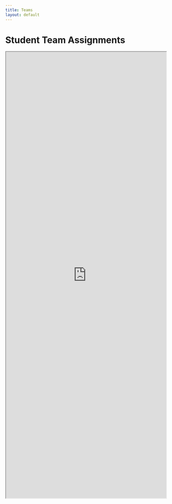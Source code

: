 ```yaml
---
title: Teams
layout: default
---
```


# Student Team Assignments


<style>
iframe { width: 100%; max-width: 1800px; height: 1400px; }
</style>


<iframe src="https://docs.google.com/spreadsheets/d/e/2PACX-1vTWQzRL9NwE_B1Oq1gkkJirb9I3nlzSbqgiE4tBOcGTDt0WWneA02jPZQ3URUwdcxRRIK_1FIBcE7-E/pubhtml?widget=true&amp;headers=false"></iframe>


